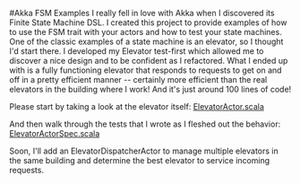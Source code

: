 #Akka FSM Examples
I really fell in love with Akka when I discovered its Finite State Machine DSL. I created this project to provide examples of how to 
use the FSM trait with your actors and how to test your state machines. One of the classic examples of a state machine is an elevator, 
so I thought I'd start there. I developed my Elevator test-first which allowed me to discover a nice design and to be confident as I refactored.
What I ended up with is a fully functioning elevator that responds to requests to get on and off in a pretty efficient manner -- certainly more efficient
than the real elevators in the building where I work! And it's just around 100 lines of code!

Please start by taking a look at the elevator itself: [ElevatorActor.scala](https://github.com/tombray/akka-fsm-examples/blob/master/src/main/scala/com/tombray/examples/akka/ElevatorActor.scala)

And then walk through the tests that I wrote as I fleshed out the behavior: [ElevatorActorSpec.scala](https://github.com/tombray/akka-fsm-examples/blob/master/src/test/scala/com/tombray/examples/akka/ElevatorActorSpec.scala)

Soon, I'll add an ElevatorDispatcherActor to manage multiple elevators in the same building and determine the best elevator to service incoming requests.